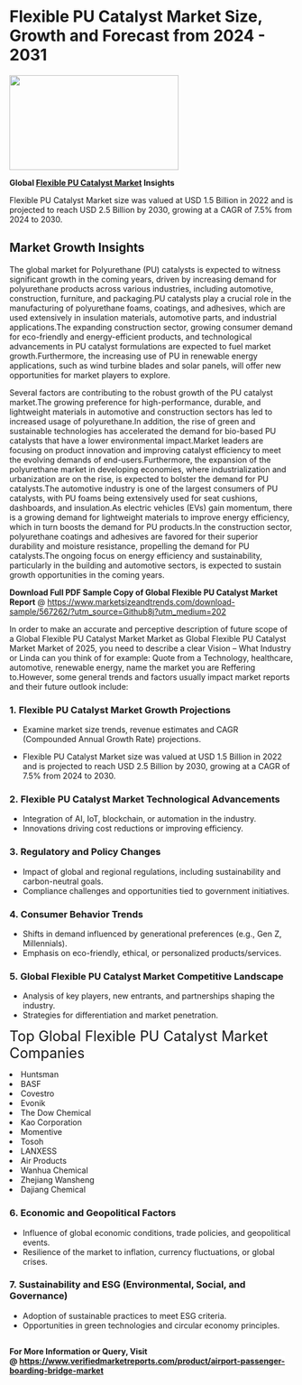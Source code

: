 <H1>Flexible PU Catalyst Market Size, Growth and Forecast from 2024 - 2031</H1><img class="aligncenter size-medium wp-image-584254" src="https://thirdeyenews.in/wp-content/uploads/2024/09/Global-Market-Research-300x168.jpeg" alt="" width="300" height="168" /><p><strong>Global&nbsp;<a href="https://www.marketsizeandtrends.com/download-sample/567262/?utm_source=Github8j?utm_medium=202">Flexible PU Catalyst Market</a> Insights</strong></p><p>Flexible PU Catalyst Market size was valued at USD 1.5 Billion in 2022 and is projected to reach USD 2.5 Billion by 2030, growing at a CAGR of 7.5% from 2024 to 2030.</p><p><h2>Market Growth Insights</h2> <p>The global market for Polyurethane (PU) catalysts is expected to witness significant growth in the coming years, driven by increasing demand for polyurethane products across various industries, including automotive, construction, furniture, and packaging.PU catalysts play a crucial role in the manufacturing of polyurethane foams, coatings, and adhesives, which are used extensively in insulation materials, automotive parts, and industrial applications.The expanding construction sector, growing consumer demand for eco-friendly and energy-efficient products, and technological advancements in PU catalyst formulations are expected to fuel market growth.Furthermore, the increasing use of PU in renewable energy applications, such as wind turbine blades and solar panels, will offer new opportunities for market players to explore.</p> <p>Several factors are contributing to the robust growth of the PU catalyst market.The growing preference for high-performance, durable, and lightweight materials in automotive and construction sectors has led to increased usage of polyurethane.In addition, the rise of green and sustainable technologies has accelerated the demand for bio-based PU catalysts that have a lower environmental impact.Market leaders are focusing on product innovation and improving catalyst efficiency to meet the evolving demands of end-users.Furthermore, the expansion of the polyurethane market in developing economies, where industrialization and urbanization are on the rise, is expected to bolster the demand for PU catalysts.The automotive industry is one of the largest consumers of PU catalysts, with PU foams being extensively used for seat cushions, dashboards, and insulation.As electric vehicles (EVs) gain momentum, there is a growing demand for lightweight materials to improve energy efficiency, which in turn boosts the demand for PU products.In the construction sector, polyurethane coatings and adhesives are favored for their superior durability and moisture resistance, propelling the demand for PU catalysts.The ongoing focus on energy efficiency and sustainability, particularly in the building and automotive sectors, is expected to sustain growth opportunities in the coming years.</p><p><span class=""><strong>Download Full PDF Sample Copy of Global Flexible PU Catalyst Market Report</strong> @ <a href="https://www.marketsizeandtrends.com/download-sample/567262/?utm_source=Github8j?utm_medium=202" target="_blank">https://www.marketsizeandtrends.com/download-sample/567262/?utm_source=Github8j?utm_medium=202</a></span></p><p>In order to make an accurate and perceptive description of future scope of a Global&nbsp;Flexible PU Catalyst Market Market as Global&nbsp;Flexible PU Catalyst Market Market of 2025, you need to describe a clear Vision &ndash; What Industry or Linda can you think of for example: Quote from a Technology, healthcare, automotive, renewable energy, name the market you are Reffering to.However, some general trends and factors usually impact market reports and their future outlook include:</p><h3>1.&nbsp;<strong>Flexible PU Catalyst Market Growth Projections</strong></h3><ul><li>Examine market size trends, revenue estimates and CAGR (Compounded Annual Growth Rate) projections.</li><li><p>Flexible PU Catalyst Market size was valued at USD 1.5 Billion in 2022 and is projected to reach USD 2.5 Billion by 2030, growing at a CAGR of 7.5% from 2024 to 2030.</p></li></ul><h3>2.&nbsp;<strong>Flexible PU Catalyst Market Technological Advancements</strong></h3><ul><li>Integration of AI, IoT, blockchain, or automation in the industry.</li><li>Innovations driving cost reductions or improving efficiency.</li></ul><h3>3.&nbsp;<strong>Regulatory and Policy Changes</strong></h3><ul><li>Impact of global and regional regulations, including sustainability and carbon-neutral goals.</li><li>Compliance challenges and opportunities tied to government initiatives.</li></ul><h3>4.&nbsp;<strong>Consumer Behavior Trends</strong></h3><ul><li>Shifts in demand influenced by generational preferences (e.g., Gen Z, Millennials).</li><li>Emphasis on eco-friendly, ethical, or personalized products/services.</li></ul><h3>5.&nbsp;<strong>Global Flexible PU Catalyst Market Competitive Landscape</strong></h3><ul><li>Analysis of key players, new entrants, and partnerships shaping the industry.</li><li>Strategies for differentiation and market penetration.</li></ul><p data-pm-slice="1 1 []"><span style="color: inherit; font-family: inherit; font-size: 25px;">Top Global Flexible PU Catalyst Market Companies</span></p><div class="" data-test-id=""><p><li>Huntsman</li><li> BASF</li><li> Covestro</li><li> Evonik</li><li> The Dow Chemical</li><li> Kao Corporation</li><li> Momentive</li><li> Tosoh</li><li> LANXESS</li><li> Air Products</li><li> Wanhua Chemical</li><li> Zhejiang Wansheng</li><li> Dajiang Chemical</li></p></div><h3>6.&nbsp;<strong>Economic and Geopolitical Factors</strong></h3><ul><li>Influence of global economic conditions, trade policies, and geopolitical events.</li><li>Resilience of the market to inflation, currency fluctuations, or global crises.</li></ul><h3>7.&nbsp;<strong>Sustainability and ESG (Environmental, Social, and Governance)</strong></h3><ul><li>Adoption of sustainable practices to meet ESG criteria.</li><li>Opportunities in green technologies and circular economy principles.</li></ul><h2><strong style="font-size: 14px;">For More Information or Query, Visit @&nbsp;</strong><a style="background-color: #ffffff; font-size: 14px;" href="https://www.marketsizeandtrends.com/report/flexible-pu-catalyst-market/" target="_blank">https://www.verifiedmarketreports.com/product/airport-passenger-boarding-bridge-market</a></h2>